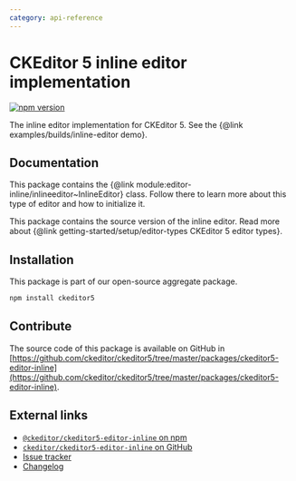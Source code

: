 ```yaml
---
category: api-reference
---
```


# CKEditor&nbsp;5 inline editor implementation

[![npm version](https://badge.fury.io/js/%40ckeditor%2Fckeditor5-editor-inline.svg)](https://www.npmjs.com/package/@ckeditor/ckeditor5-editor-inline)

The inline editor implementation for CKEditor&nbsp;5. See the {@link examples/builds/inline-editor demo}.

## Documentation

This package contains the {@link module:editor-inline/inlineeditor~InlineEditor} class. Follow there to learn more about this type of editor and how to initialize it.

This package contains the source version of the inline editor. Read more about {@link getting-started/setup/editor-types CKEditor&nbsp;5 editor types}.

## Installation

This package is part of our open-source aggregate package.

```bash
npm install ckeditor5
```

## Contribute

The source code of this package is available on GitHub in [https://github.com/ckeditor/ckeditor5/tree/master/packages/ckeditor5-editor-inline](https://github.com/ckeditor/ckeditor5/tree/master/packages/ckeditor5-editor-inline).

## External links

* [`@ckeditor/ckeditor5-editor-inline` on npm](https://www.npmjs.com/package/@ckeditor/ckeditor5-editor-inline)
* [`ckeditor/ckeditor5-editor-inline` on GitHub](https://github.com/ckeditor/ckeditor5/tree/master/packages/ckeditor5-editor-inline)
* [Issue tracker](https://github.com/ckeditor/ckeditor5/issues)
* [Changelog](https://github.com/ckeditor/ckeditor5/blob/master/CHANGELOG.md)
